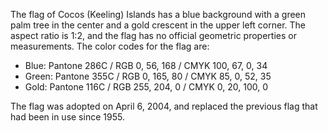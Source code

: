 The flag of Cocos (Keeling) Islands has a blue background with a green palm tree in the center and a gold crescent in the upper left corner. The aspect ratio is 1:2, and the flag has no official geometric properties or measurements. The color codes for the flag are:

- Blue: Pantone 286C / RGB 0, 56, 168 / CMYK 100, 67, 0, 34
- Green: Pantone 355C / RGB 0, 165, 80 / CMYK 85, 0, 52, 35
- Gold: Pantone 116C / RGB 255, 204, 0 / CMYK 0, 20, 100, 0

The flag was adopted on April 6, 2004, and replaced the previous flag that had been in use since 1955.